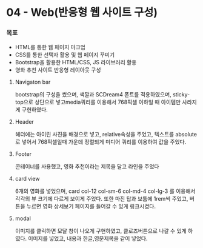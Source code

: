 # 04 - Web(반응형 웹 사이트 구성)

### 목표
* HTML를 통한 웹 페이지 마크업
* CSS를 통한 선택자 활용 및 웹 페이지 꾸미기
* Bootstrap을 활용한 HTML/CSS, JS 라이브러리 활용
* 영화 추천 사이트 반응형 레이아웃 구성



1. Navigaton bar

   bootstrap의 구성을 썼으며, 색깔과 SCDream4 폰트를 적용하였으며, sticky-top으로 상단으로 넣고media쿼리를 이용해서 768픽셀 이하일 때 아이템만 사라지게 구현하였다.

2. Header

   헤더에는 아이린 사진을 배경으로 넣고, relative속성을 주었고, 텍스트를 absolute로 넣어서 768픽셀일때 가운데 정렬되게 미디어 쿼리를 이용하여 값을 주었다.

3. Footer

   콘테이너를 사용했고, 영화 추천이라는 제목을 달고 라인을 주었다

4. card view

   6개의 영화를 넣었으며, card col-12 col-sm-6 col-md-4 col-lg-3 를 이용해서 각각의 뷰 크기에 다르게 보이게 주었다. 또한 마진 탑과 보툼에 1rem씩 주었고, 버튼을 누르면 영화 상세보기 페이지를 들어갈 수 있게 링크시켰다.

5. modal

   이미지를 클릭하면 모달 창이 나오게 구현하였고, 클로즈버튼으로 나갈 수 있게 하였다. 이미지를 넣었고, 내용과 한글,영문제목을 같이 넣었다.



